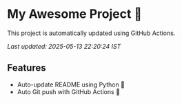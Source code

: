 # My Awesome Project 🚀

This project is automatically updated using GitHub Actions.

_Last updated: 2025-05-13 22:20:24 IST_

## Features
- Auto-update README using Python 🐍
- Auto Git push with GitHub Actions 🤖
